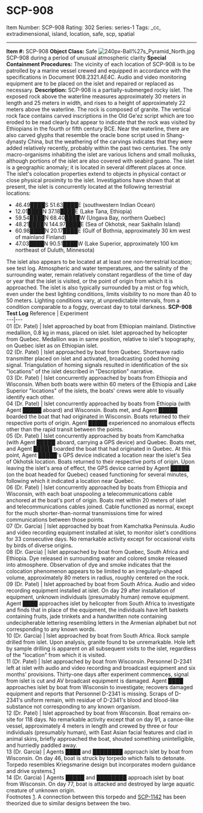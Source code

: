 # SCP-908
Item Number: SCP-908
Rating: 302
Series: series-1
Tags: _cc, extradimensional, island, location, safe, scp, spatial

---

**Item #:** SCP-908
**Object Class:** Safe
![240px-Ball%27s_Pyramid_North.jpg](https://upload.wikimedia.org/wikipedia/commons/thumb/6/60/Ball%27s_Pyramid_North.jpg/240px-Ball%27s_Pyramid_North.jpg)
SCP-908 during a period of unusual atmospheric clarity
**Special Containment Procedures:** The vicinity of each location of SCP-908 is to be patrolled by a marine vessel crewed and equipped in accordance with the specifications in Document 908.2321.AE4C. Audio and video monitoring equipment are to be placed on the islet and repaired or replaced as necessary.
**Description:** SCP-908 is a partially-submerged rocky islet. The exposed rock above the waterline measures approximately 30 meters in length and 25 meters in width, and rises to a height of approximately 22 meters above the waterline. The rock is composed of granite. The vertical rock face contains carved inscriptions in the Old Ge'ez script which are too eroded to be read clearly but appear to indicate that the rock was visited by Ethiopians in the fourth or fifth century BCE. Near the waterline, there are also carved glyphs that resemble the oracle bone script used in Shang-dynasty China, but the weathering of the carvings indicates that they were added relatively recently, probably within the past two centuries. The only macro-organisms inhabiting the islet are various lichens and small mollusks, although portions of the islet are also covered with seabird guano.
The islet is a geographic anomaly; it is located in several different places at once. The islet's colocation properties extend to objects in physical contact or close physical proximity to the islet. Investigations have shown that at present, the islet is concurrently located at the following terrestrial locations:
  * 46.49████S 51.63████E (southwestern Indian Ocean)
  * 12.01████N 37.18████E (Lake Tana, Ethiopia)
  * 59.54████N 68.40████W (Ungava Bay, northern Quebec)
  * 48.21████N 144.97████E (Sea of Okhotsk, near Sakhalin Island)
  * 60.98████N 20.17████E (Gulf of Bothnia, approximately 30 km west of mainland Finland)
  * 47.03████N 90.51████W (Lake Superior, approximately 100 km northeast of Duluth, Minnesota)

The islet also appears to be located at at least one non-terrestrial location; see test log.
Atmospheric and water temperatures, and the salinity of the surrounding water, remain relatively constant regardless of the time of day or year that the islet is visited, or the point of origin from which it is approached. The islet is also typically surrounded by a mist or fog which, even under the best lighting conditions, limits visibility to no more than 40 to 50 meters. Lighting conditions vary, at unpredictable intervals, from a condition comparable to a foggy, overcast day to total darkness.
**SCP-908 Test Log**
Reference | Experiment  
---|---  
01 (Dr. Patel) | Islet approached by boat from Ethiopian mainland. Distinctive medallion, 0.8 kg in mass, placed on islet. Islet approached by helicopter from Quebec. Medallion was in same position, relative to islet's topography, on Quebec islet as on Ethiopian islet.  
02 (Dr. Patel) | Islet approached by boat from Quebec. Shortwave radio transmitter placed on islet and activated, broadcasting coded homing signal. Triangulation of homing signals resulted in identification of the six "locations" of the islet described in "Description" narrative.  
03 (Dr. Patel) | Islet concurrently approached by boats from Ethiopia and Wisconsin. When both boats were within 60 meters of the Ethiopia and Lake Superior "locations" of the islets, the boats' crews were able to visually identify each other.  
04 (Dr. Patel) | Islet concurrently approached by boats from Ethiopia (with Agent █████ aboard) and Wisconsin. Boats met, and Agent █████ boarded the boat that had originated in Wisconsin. Boats returned to their respective ports of origin. Agent █████ experienced no anomalous effects other than the rapid transit between the points.  
05 (Dr. Patel) | Islet concurrently approached by boats from Kamchatka (with Agent █████ aboard, carrying a GPS device) and Quebec. Boats met, and Agent █████ boarded the boat that had originated in Quebec. At this point, Agent █████'s GPS device indicated a location near the islet's Sea of Okhotsk location. Boats returned to their respective ports of origin. Upon leaving the islet's area of effect, the GPS device carried by Agent █████ (on the boat headed for Quebec) ceased functioning for several minutes, following which it indicated a location near Quebec.  
06 (Dr. Patel) | Islet concurrently approached by boats from Ethiopia and Wisconsin, with each boat unspooling a telecommunications cable anchored at the boat's port of origin. Boats met within 20 meters of islet and telecommunications cables joined. Cable functioned as normal, except for the much shorter-than-normal transmissions time for wired communications between those points.  
07 (Dr. Garcia) | Islet approached by boat from Kamchatka Peninsula. Audio and video recording equipment installed at islet, to monitor islet's conditions for 33 consecutive days. No remarkable activity except for occasional visits by birds of diverse origins.  
08 (Dr. Garcia) | Islet approached by boat from Quebec, South Africa and Ethiopia. Dye released in surrounding water and colored smoke released into atmosphere. Observation of dye and smoke indicates that the colocation phenomenon appears to be limited to an irregularly-shaped volume, approximately 80 meters in radius, roughly centered on the rock.  
09 (Dr. Patel) | Islet approached by boat from South Africa. Audio and video recording equipment installed at islet. On day 29 after installation of equipment, unknown individuals (presumably human) remove equipment. Agent ████ approaches islet by helicopter from South Africa to investigate and finds that in place of the equipment, the individuals have left baskets containing fruits, jade trinkets and a handwritten note containing undecipherable lettering resembling letters in the Armenian alphabet but not corresponding to any known words.  
10 (Dr. Garcia) | Islet approached by boat from South Africa. Rock sample drilled from islet. Upon analysis, granite found to be unremarkable. Hole left by sample drilling is apparent on all subsequent visits to the islet, regardless of the "location" from which it is visited.  
11 (Dr. Patel) | Islet approached by boat from Wisconsin. Personnel D-2341 left at islet with audio and video recording and broadcast equipment and six months' provisions. Thirty-one days after experiment commences, signal from islet is cut and AV broadcast equipment is damaged. Agent ████ approaches islet by boat from Wisconsin to investigate; recovers damaged equipment and reports that Personnel D-2341 is missing. Scraps of D-2341's uniform remain, with residue of D-2341's blood and blood-like substance not corresponding to any known organism.  
12 (Dr. Patel) | Islet approached by boat from Wisconsin. Boat remains on-site for 118 days. No remarkable activity except that on day 91, a canoe-like vessel, approximately 4 meters in length and crewed by three or four individuals (presumably human), with East Asian facial features and clad in animal skins, briefly approached the boat, shouted something unintelligible, and hurriedly paddled away.  
13 (Dr. Garcia) | Agents ████ and ████████ approach islet by boat from Wisconsin. On day 46, boat is struck by torpedo which fails to detonate. Torpedo resembles Kriegsmarine design but incorporates modern guidance and drive systems.[1](javascript:;)  
14 (Dr. Garcia) | Agents █████ and ████████ approach islet by boat from Wisconsin. On day 77, boat is attacked and destroyed by large aquatic creature of unknown origin.  
Footnotes
[1](javascript:;). A connection between this torpedo and [SCP-1142](/scp-1142) has been theorized due to similar designs between the two.